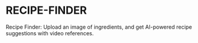# RECIPE-FINDER
Recipe Finder: Upload an image of ingredients, and get AI-powered recipe suggestions with video references.
